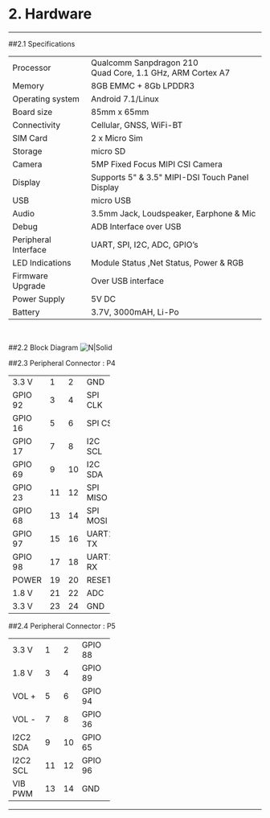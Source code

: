 # 2. Hardware

------------
##2.1 Specifications
<br>
<table class="spec">
<tr><td>Processor</td><td>Qualcomm Sanpdragon 210<br>Quad Core, 1.1 GHz, ARM Cortex A7</td></tr>
<tr><td>Memory</td><td>8GB EMMC + 8Gb LPDDR3<br></td></tr>
<tr><td>Operating system</td><td>Android 7.1/Linux</td></tr>
<tr><td>Board size</td><td>85mm x 65mm</td></tr>
<tr><td>Connectivity</td><td>Cellular, GNSS, WiFi-BT</td></tr>
<tr><td>SIM Card </td><td>2 x Micro Sim</td></tr>
<tr><td>Storage</td><td>micro SD</td></tr>
<tr><td>Camera</td><td>5MP Fixed Focus MIPI CSI Camera</td></tr>
<tr><td>Display</td><td>Supports 5" &amp; 3.5" MIPI-DSI Touch Panel Display</td></tr>
<tr><td>USB</td><td>micro USB </td></tr>
<tr><td>Audio</td><td>3.5mm Jack, Loudspeaker, Earphone &amp; Mic</td></tr>
<tr><td>Debug</td><td>ADB Interface over USB</td></tr>
<tr><td>Peripheral Interface</td><td>UART, SPI, I2C, ADC, GPIO’s</td></tr>
<tr><td>LED Indications</td><td>Module Status ,Net Status, Power &amp; RGB</td></tr>
<tr><td>Firmware Upgrade</td><td>Over USB interface</td></tr>
<tr><td>Power Supply</td><td>5V DC</td></tr>
<tr><td>Battery</td><td>3.7V, 3000mAH, Li-Po</td></tr>
</table>
<br>

##2.2 Block Diagram
![N|Solid](../pics/SC20/sc20-block-diagram.jpg)


##2.3 Peripheral Connector : P4

<table style="width: 40%">
    <colgroup>
       <col span="1" style="width: 40%;">
       <col span="1" style="width: 10%;">
       <col span="1" style="width: 10%;">
       <col span="1" style="width: 40%;">
    </colgroup>
<tr><td>3.3 V</td><td>1</td><td>2</td><td>GND</td></tr>
<tr><td>GPIO 92</td><td>3</td><td>4</td><td>SPI CLK</td></tr>
<tr><td>GPIO 16</td><td>5</td><td>6</td><td>SPI CS</td></tr>
<tr><td>GPIO 17</td><td>7</td><td>8</td><td>I2C SCL</td></tr>
<tr><td>GPIO 69</td><td>9</td><td>10</td><td>I2C SDA</td></tr>
<tr><td>GPIO 23</td><td>11</td><td>12</td><td>SPI MISO</td></tr>
<tr><td>GPIO 68</td><td>13</td><td>14</td><td>SPI MOSI</td></tr>
<tr><td>GPIO 97</td><td>15</td><td>16</td><td>UART1 TX</td></tr>
<tr><td>GPIO 98</td><td>17</td><td>18</td><td>UART1 RX</td></tr>
<tr><td>POWER</td><td>19</td><td>20</td><td>RESET</td></tr>
<tr><td>1.8 V</td><td>21</td><td>22</td><td>ADC</td></tr>
<tr><td>3.3 V</td><td>23</td><td>24</td><td>GND</td></tr>
</table>


##2.4 Peripheral Connector : P5
<table style="width: 40%">
    <colgroup>
       <col span="1" style="width: 40%;">
       <col span="1" style="width: 10%;">
       <col span="1" style="width: 10%;">
       <col span="1" style="width: 40%;">
    </colgroup>
<tr><td>3.3 V</td><td>1</td><td>2</td><td>GPIO 88</td></tr>
<tr><td>1.8 V</td><td>3</td><td>4</td><td>GPIO 89</td></tr>
<tr><td>VOL +</td><td>5</td><td>6</td><td>GPIO 94</td></tr>
<tr><td>VOL -</td><td>7</td><td>8</td><td>GPIO 36</td></tr>
<tr><td>I2C2 SDA</td><td>9</td><td>10</td><td>GPIO 65</td></tr>
<tr><td>I2C2 SCL</td><td>11</td><td>12</td><td>GPIO 96</td></tr>
<tr><td>VIB PWM</td><td>13</td><td>14</td><td>GND</td></tr>
</table>

------------